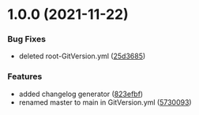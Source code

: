 # 1.0.0 (2021-11-22)


### Bug Fixes

* deleted root-GitVersion.yml ([25d3685](https://github.com/Teroneko-NET-Tools/Teronis.Nullable/commit/25d368548895702c1cf2e8a2fd42f23721d8613c))


### Features

* added changelog generator ([823efbf](https://github.com/Teroneko-NET-Tools/Teronis.Nullable/commit/823efbfaeebbddc668931407f66b845b8f1e591e))
* renamed master to main in GitVersion.yml ([5730093](https://github.com/Teroneko-NET-Tools/Teronis.Nullable/commit/57300935d6456d545978602300f0da250dc4afb5))



